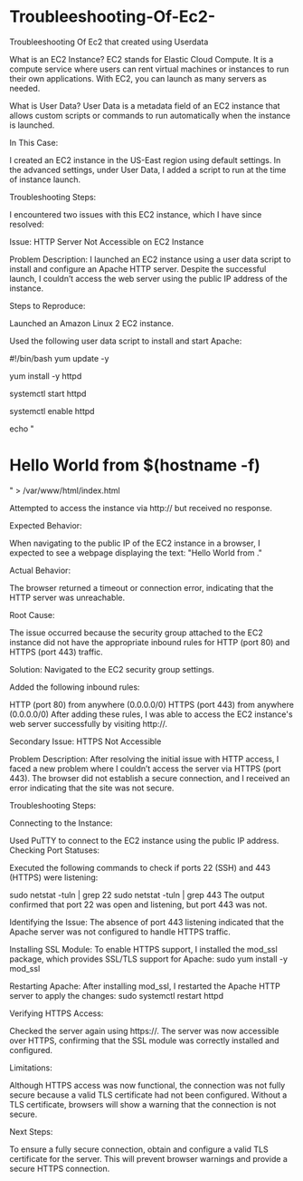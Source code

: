 # Troubleeshooting-Of-Ec2-
Troubleeshooting Of Ec2 that created using Userdata

What is an EC2 Instance?
EC2 stands for Elastic Cloud Compute. It is a compute service where users can rent virtual machines or instances to run their own applications. With EC2, you can launch as many servers as needed.

What is User Data?
User Data is a metadata field of an EC2 instance that allows custom scripts or commands to run automatically when the instance is launched.

In This Case:

I created an EC2 instance in the US-East region using default settings. In the advanced settings, under User Data, I added a script to run at the time of instance launch.

Troubleshooting Steps:

I encountered two issues with this EC2 instance, which I have since resolved:

Issue: 
HTTP Server Not Accessible on EC2 Instance

Problem Description:
I launched an EC2 instance using a user data script to install and configure an Apache HTTP server. Despite the successful launch,
I couldn’t access the web server using the public IP address of the instance.

Steps to Reproduce:

Launched an Amazon Linux 2 EC2 instance.

Used the following user data script to install and start Apache:

#!/bin/bash
yum update -y

yum install -y httpd

systemctl start httpd

systemctl enable httpd

echo "<h1>Hello World from $(hostname -f)</h1>" > /var/www/html/index.html


Attempted to access the instance via http://<instance-public-ip> but received no response.

Expected Behavior:

When navigating to the public IP of the EC2 instance in a browser, I expected to see a webpage displaying the text: "Hello World from <hostname>."

Actual Behavior:

The browser returned a timeout or connection error, indicating that the HTTP server was unreachable.

Root Cause:

The issue occurred because the security group attached to the EC2 instance did not have the appropriate inbound rules for HTTP (port 80) and HTTPS (port 443) traffic.

Solution:
Navigated to the EC2 security group settings.

Added the following inbound rules:

HTTP (port 80) from anywhere (0.0.0.0/0)
HTTPS (port 443) from anywhere (0.0.0.0/0)
After adding these rules, I was able to access the EC2 instance's web server successfully by visiting http://<instance-public-ip>.

Secondary Issue: HTTPS Not Accessible

Problem Description: After resolving the initial issue with HTTP access, I faced a new problem where I couldn’t access the server via HTTPS (port 443). The browser did not establish a secure connection, and I received an error indicating that the site was not secure.

Troubleshooting Steps:

Connecting to the Instance:

Used PuTTY to connect to the EC2 instance using the public IP address.
Checking Port Statuses:

Executed the following commands to check if ports 22 (SSH) and 443 (HTTPS) were listening:

sudo netstat -tuln | grep 22
sudo netstat -tuln | grep 443
The output confirmed that port 22 was open and listening, but port 443 was not.

Identifying the Issue:
The absence of port 443 listening indicated that the Apache server was not configured to handle HTTPS traffic.

Installing SSL Module:
To enable HTTPS support, I installed the mod_ssl package, which provides SSL/TLS support for Apache:
sudo yum install -y mod_ssl

Restarting Apache:
After installing mod_ssl, I restarted the Apache HTTP server to apply the changes:
sudo systemctl restart httpd

Verifying HTTPS Access:

Checked the server again using https://<instance-public-ip>.
The server was now accessible over HTTPS, confirming that the SSL module was correctly installed and configured.

Limitations:

Although HTTPS access was now functional, the connection was not fully secure because a valid TLS certificate had not been configured. Without a TLS certificate, browsers will show a warning that the connection is not secure.

Next Steps:

To ensure a fully secure connection, obtain and configure a valid TLS certificate for the server. This will prevent browser warnings and provide a secure HTTPS connection.
